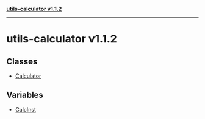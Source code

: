 [**utils-calculator v1.1.2**](README.md)

---

# utils-calculator v1.1.2

## Classes

- [Calculator](classes/Calculator.md)

## Variables

- [CalcInst](variables/CalcInst.md)
